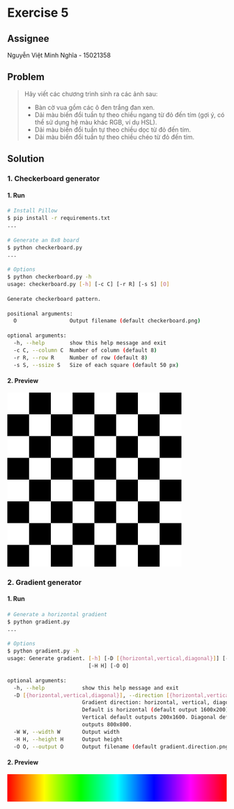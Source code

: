 # Exercise 5

## Assignee

Nguyễn Việt Minh Nghĩa - 15021358

## Problem

> Hãy viết các chương trình sinh ra các ảnh sau:
>
> - Bàn cờ vua gồm các ô đen trắng đan xen.
> - Dải màu biến đổi tuần tự theo chiều ngang từ đỏ đến tím (gợi ý, có thể sử dụng hệ màu khác RGB, ví dụ HSL).
> - Dải màu biến đổi tuần tự theo chiều dọc từ đỏ đến tím.
> - Dải màu biến đổi tuần tự theo chiều chéo từ đỏ đến tím.

## Solution

### 1. Checkerboard generator

#### 1. Run

```bash
# Install Pillow
$ pip install -r requirements.txt
...

# Generate an 8x8 board
$ python checkerboard.py
...

# Options
$ python checkerboard.py -h
usage: checkerboard.py [-h] [-c C] [-r R] [-s S] [O]

Generate checkerboard pattern.

positional arguments:
  O                 Output filename (default checkerboard.png)

optional arguments:
  -h, --help        show this help message and exit
  -c C, --column C  Number of column (default 8)
  -r R, --row R     Number of row (default 8)
  -s S, --ssize S   Size of each square (default 50 px)
```

#### 2. Preview

![checkerboard.png](../Ex5/checkerboard.png)

### 2. Gradient generator

#### 1. Run

```bash
# Generate a horizontal gradient
$ python gradient.py
...

# Options
$ python gradient.py -h
usage: Generate gradient. [-h] [-D [{horizontal,vertical,diagonal}]] [-W W]
                          [-H H] [-O O]

optional arguments:
  -h, --help            show this help message and exit
  -D [{horizontal,vertical,diagonal}], --direction [{horizontal,vertical,diagonal}]
                        Gradient direction: horizontal, vertical, diagonal.
                        Default is horizontal (default output 1600x200).
                        Vertical default outputs 200x1600. Diagonal default
                        outputs 800x800.
  -W W, --width W       Output width
  -H H, --height H      Output height
  -O O, --output O      Output filename (default gradient.direction.png)
```

#### 2. Preview

![gradient.horizontal.png](../Ex5/gradient.horizontal.png)
